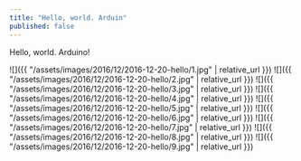 ```yaml
---
title: "Hello, world. Arduin"
published: false
---
```

Hello, world. Arduino!



![]({{ "/assets/images/2016/12/2016-12-20-hello/1.jpg" | relative_url }})
![]({{ "/assets/images/2016/12/2016-12-20-hello/2.jpg" | relative_url }})
![]({{ "/assets/images/2016/12/2016-12-20-hello/3.jpg" | relative_url }})
![]({{ "/assets/images/2016/12/2016-12-20-hello/4.jpg" | relative_url }})
![]({{ "/assets/images/2016/12/2016-12-20-hello/5.jpg" | relative_url }})
![]({{ "/assets/images/2016/12/2016-12-20-hello/6.jpg" | relative_url }})
![]({{ "/assets/images/2016/12/2016-12-20-hello/7.jpg" | relative_url }})
![]({{ "/assets/images/2016/12/2016-12-20-hello/8.jpg" | relative_url }})
![]({{ "/assets/images/2016/12/2016-12-20-hello/9.jpg" | relative_url }})
